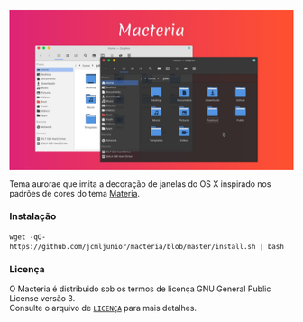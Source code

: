 <p align="center">
  <img src="./resources/preview.jpg" alt="preview"/>
</p>

Tema aurorae que imita a decoração de janelas do OS X inspirado nos padrões de cores do tema [Materia](https://github.com/PapirusDevelopmentTeam/materia-kde). <br>

### Instalação
`wget -qO- https://github.com/jcmljunior/macteria/blob/master/install.sh | bash`

### Licença
O Macteria é distribuido sob os termos de licença GNU General Public License versão 3. <br>
Consulte o arquivo de [`LICENÇA`](LICENSE) para mais detalhes.